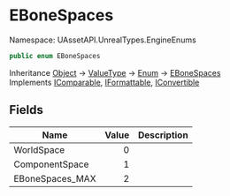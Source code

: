 # EBoneSpaces

Namespace: UAssetAPI.UnrealTypes.EngineEnums

```csharp
public enum EBoneSpaces
```

Inheritance [Object](https://docs.microsoft.com/en-us/dotnet/api/system.object) → [ValueType](https://docs.microsoft.com/en-us/dotnet/api/system.valuetype) → [Enum](https://docs.microsoft.com/en-us/dotnet/api/system.enum) → [EBoneSpaces](./uassetapi.unrealtypes.engineenums.ebonespaces.md)<br>
Implements [IComparable](https://docs.microsoft.com/en-us/dotnet/api/system.icomparable), [IFormattable](https://docs.microsoft.com/en-us/dotnet/api/system.iformattable), [IConvertible](https://docs.microsoft.com/en-us/dotnet/api/system.iconvertible)

## Fields

| Name | Value | Description |
| --- | --: | --- |
| WorldSpace | 0 |  |
| ComponentSpace | 1 |  |
| EBoneSpaces_MAX | 2 |  |
